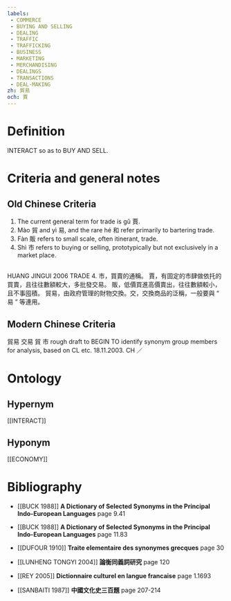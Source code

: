 ```yaml
---
labels: 
 - COMMERCE
 - BUYING AND SELLING
 - DEALING
 - TRAFFIC
 - TRAFFICKING
 - BUSINESS
 - MARKETING
 - MERCHANDISING
 - DEALINGS
 - TRANSACTIONS
 - DEAL-MAKING
zh: 貿易
och: 賈
---
```


# Definition
INTERACT so as to BUY AND SELL.
# Criteria and general notes
## Old Chinese Criteria
1. The current general term for trade is gǔ 賈.
2. Mào 貿 and yì 易, and the rare hé 和 refer primarily to bartering trade.
3. Fàn 販 refers to small scale, often itinerant, trade.
4. Shì 市 refers to buying or selling, prototypically but not exclusively in a market place.
## 
HUANG JINGUI 2006
TRADE 4.
市，買賣的通稱。
賈，有固定的市肆做依托的買賣，且往往數額較大，多批發交易。
販，低價買進高價賣出，往往數額較小，且不事囤積。
貿易，由政府管理的財物交換。交，交換商品的泛稱，一般要與 “ 易 ” 等連用。
## Modern Chinese Criteria
貿易
交易
貿
市
rough draft to BEGIN TO identify synonym group members for analysis, based on CL etc. 18.11.2003. CH ／
# Ontology

## Hypernym
[[INTERACT]]
## Hyponym
[[ECONOMY]]
# Bibliography
- [[BUCK 1988]]
**A Dictionary of Selected Synonyms in the Principal Indo-European Languages** page 9.41

- [[BUCK 1988]]
**A Dictionary of Selected Synonyms in the Principal Indo-European Languages** page 11.83

- [[DUFOUR 1910]]
**Traite elementaire des synonymes grecques** page 30

- [[LUNHENG TONGYI 2004]]
**論衡同義詞研究** page 120

- [[REY 2005]]
**Dictionnaire culturel en langue francaise** page 1.1693

- [[SANBAITI 1987]]
**中國文化史三百題** page 207-214
